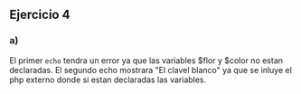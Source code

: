 ## Ejercicio 4
### a)
El primer `echo` tendra un error ya que las variables $flor y $color no estan declaradas.
El segundo echo mostrara "El clavel blanco" ya que se inluye el php externo donde si estan declaradas las variables.
